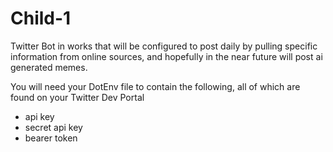 # Child-1

Twitter Bot in works that will be configured to post daily by pulling specific information from online sources, and hopefully in the near future will post ai generated memes. 

You will need your DotEnv file to contain the following, all of which are found on your Twitter Dev Portal
- api key
- secret api key
- bearer token

